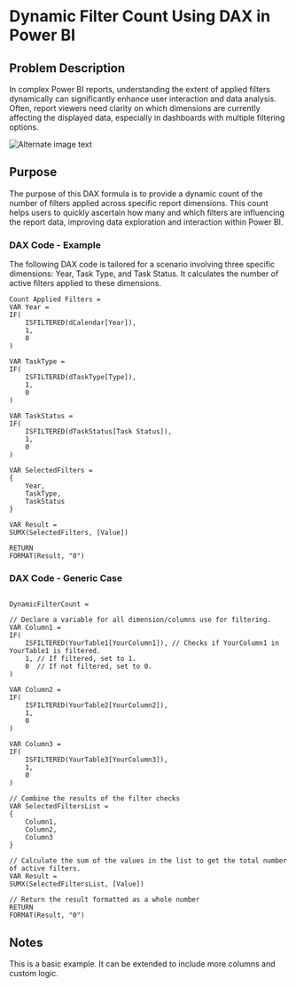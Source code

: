 

# Dynamic Filter Count Using DAX in Power BI

## Problem Description
In complex Power BI reports, understanding the extent of applied filters dynamically can significantly enhance user interaction and data analysis. Often, report viewers need clarity on which dimensions are currently affecting the displayed data, especially in dashboards with multiple filtering options.

![Alternate image text](https://i.imgur.com/wAxP54X.gif)

## Purpose
The purpose of this DAX formula is to provide a dynamic count of the number of filters applied across specific report dimensions. This count helps users to quickly ascertain how many and which filters are influencing the report data, improving data exploration and interaction within Power BI.

### DAX Code - Example

The following DAX code is tailored for a scenario involving three specific dimensions: Year, Task Type, and Task Status. It calculates the number of active filters applied to these dimensions.

```
Count Applied Filters = 
VAR Year =
IF(
    ISFILTERED(dCalendar[Year]),
    1,
    0
)

VAR TaskType =
IF(
    ISFILTERED(dTaskType[Type]),
    1,
    0
)

VAR TaskStatus =
IF(
    ISFILTERED(dTaskStatus[Task Status]),
    1,
    0
)

VAR SelectedFilters =
{
    Year,
    TaskType,
    TaskStatus
}

VAR Result =
SUMX(SelectedFilters, [Value])

RETURN
FORMAT(Result, "0")

```

### DAX Code - Generic Case

```

DynamicFilterCount = 

// Declare a variable for all dimension/columns use for filtering. 
VAR Column1 =
IF(
    ISFILTERED(YourTable1[YourColumn1]), // Checks if YourColumn1 in YourTable1 is filtered.
    1, // If filtered, set to 1.
    0  // If not filtered, set to 0.
)

VAR Column2 =
IF(
    ISFILTERED(YourTable2[YourColumn2]),
    1, 
    0  
)

VAR Column3 =
IF(
    ISFILTERED(YourTable3[YourColumn3]),
    1, 
    0  
)

// Combine the results of the filter checks
VAR SelectedFiltersList =
{
    Column1,
    Column2,
    Column3
}

// Calculate the sum of the values in the list to get the total number of active filters.
VAR Result =
SUMX(SelectedFiltersList, [Value])

// Return the result formatted as a whole number
RETURN
FORMAT(Result, "0")

```

## Notes

This is a basic example. It can be extended to include more columns and custom logic.


